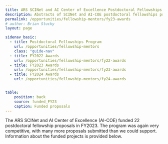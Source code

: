 ```yaml
---
title: ARS SCINet and AI Center of Excellence Postdoctoral Fellowships Program - FY2023 Awards
description: Abstracts of SCINet and AI-COE postdoctoral fellowships proposals funded in FY2023.
permalink: /opportunities/fellowship-mentors/fy23-awards
# author: Brian Stucky 
layout: page

sidenav_basic:
  - title: Postdoctoral Fellowships Program
    url: /opportunities/fellowship-mentors
    class: "guide-nav"
  - title: FY2022 Awards
    url: /opportunities/fellowship-mentors/fy22-awards
  - title: FY2023 Awards
    url: /opportunities/fellowship-mentors/fy23-awards
  - title: FY2024 Awards
    url: /opportunities/fellowship-mentors/fy24-awards


table:
    position: back
    source: funded_FY23
    caption: Funded proposals
---
```


The ARS SCINet and AI Center of Excellence (AI-COE) funded 22 postdoctoral fellowship proposals in FY2023. The program was again very competitive, with many more proposals submitted than we could support.  Information about the funded projects is provided below.



